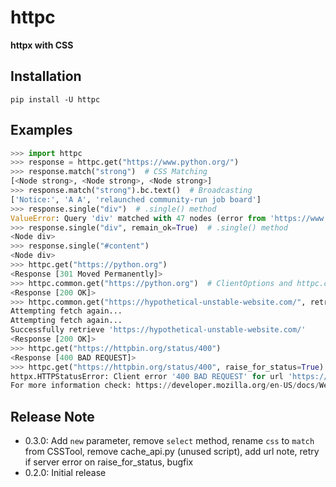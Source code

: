 # httpc

**httpx with CSS**

## Installation

```console
pip install -U httpc
```

## Examples

```python
>>> import httpc
>>> response = httpc.get("https://www.python.org/")
>>> response.match("strong")  # CSS Matching
[<Node strong>, <Node strong>, <Node strong>]
>>> response.match("strong").bc.text()  # Broadcasting
['Notice:', 'A A', 'relaunched community-run job board']
>>> response.single("div")  # .single() method
ValueError: Query 'div' matched with 47 nodes (error from 'https://www.python.org/').
>>> response.single("div", remain_ok=True)  # .single() method
<Node div>
>>> response.single("#content")
<Node div>
>>> httpc.get("https://python.org")
<Response [301 Moved Permanently]>
>>> httpc.common.get("https://python.org")  # ClientOptions and httpc.common
<Response [200 OK]>
>>> httpc.common.get("https://hypothetical-unstable-website.com/", retry=5)  # retry parameter
Attempting fetch again...
Attempting fetch again...
Successfully retrieve 'https://hypothetical-unstable-website.com/'
<Response [200 OK]>
>>> httpc.get("https://httpbin.org/status/400")
<Response [400 BAD REQUEST]>
>>> httpc.get("https://httpbin.org/status/400", raise_for_status=True)  # raise_for_status as parameter
httpx.HTTPStatusError: Client error '400 BAD REQUEST' for url 'https://httpbin.org/status/400'
For more information check: https://developer.mozilla.org/en-US/docs/Web/HTTP/Status/400
```

## Release Note

* 0.3.0: Add `new` parameter, remove `select` method, rename `css` to `match` from CSSTool, remove cache_api.py (unused script), add url note, retry if server error on raise_for_status, bugfix
* 0.2.0: Initial release
